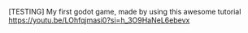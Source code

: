 [TESTING]
My first godot game, made by using this awesome tutorial https://youtu.be/LOhfqjmasi0?si=h_3O9HaNeL6ebevx
